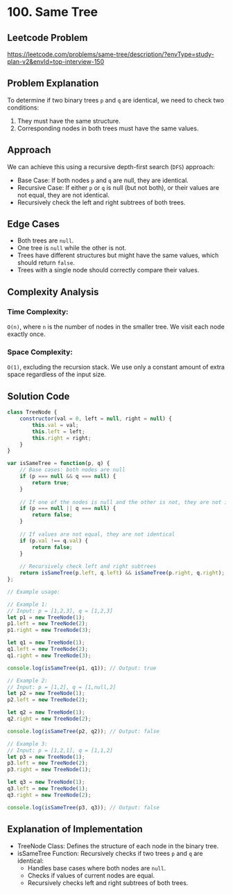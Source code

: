 # 100. Same Tree

## Leetcode Problem
https://leetcode.com/problems/same-tree/description/?envType=study-plan-v2&envId=top-interview-150

## Problem Explanation
To determine if two binary trees `p` and `q` are identical, we need to check two conditions:
1. They must have the same structure.
2. Corresponding nodes in both trees must have the same values.

## Approach

We can achieve this using a recursive depth-first search (`DFS`) approach:

- Base Case: If both nodes `p` and `q` are null, they are identical.
- Recursive Case: If either `p` or `q` is null (but not both), or their values are not equal, they are not identical.
- Recursively check the left and right subtrees of both trees.

## Edge Cases
- Both trees are `null`.
- One tree is `null` while the other is not.
- Trees have different structures but might have the same values, which should return `false`.
- Trees with a single node should correctly compare their values.

## Complexity Analysis
### Time Complexity:
`O(n)`, where `n` is the number of nodes in the smaller tree. We visit each node exactly once.
### Space Complexity: 
`O(1)`, excluding the recursion stack. We use only a constant amount of extra space regardless of the input size.

## Solution Code
```javascript
class TreeNode {
    constructor(val = 0, left = null, right = null) {
        this.val = val;
        this.left = left;
        this.right = right;
    }
}

var isSameTree = function(p, q) {
    // Base cases: both nodes are null
    if (p === null && q === null) {
        return true;
    }
    
    // If one of the nodes is null and the other is not, they are not identical
    if (p === null || q === null) {
        return false;
    }
    
    // If values are not equal, they are not identical
    if (p.val !== q.val) {
        return false;
    }
    
    // Recursively check left and right subtrees
    return isSameTree(p.left, q.left) && isSameTree(p.right, q.right);
};

// Example usage:

// Example 1:
// Input: p = [1,2,3], q = [1,2,3]
let p1 = new TreeNode(1);
p1.left = new TreeNode(2);
p1.right = new TreeNode(3);

let q1 = new TreeNode(1);
q1.left = new TreeNode(2);
q1.right = new TreeNode(3);

console.log(isSameTree(p1, q1)); // Output: true

// Example 2:
// Input: p = [1,2], q = [1,null,2]
let p2 = new TreeNode(1);
p2.left = new TreeNode(2);

let q2 = new TreeNode(1);
q2.right = new TreeNode(2);

console.log(isSameTree(p2, q2)); // Output: false

// Example 3:
// Input: p = [1,2,1], q = [1,1,2]
let p3 = new TreeNode(1);
p3.left = new TreeNode(2);
p3.right = new TreeNode(1);

let q3 = new TreeNode(1);
q3.left = new TreeNode(1);
q3.right = new TreeNode(2);

console.log(isSameTree(p3, q3)); // Output: false
```

## Explanation of Implementation
- TreeNode Class: Defines the structure of each node in the binary tree.
- isSameTree Function: Recursively checks if two trees `p` and `q` are identical:
  - Handles base cases where both nodes are `null`.
  - Checks if values of current nodes are equal.
  - Recursively checks left and right subtrees of both trees.

